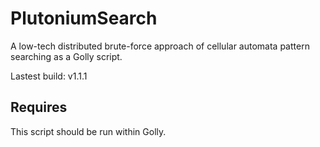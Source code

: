 # PlutoniumSearch
A low-tech distributed brute-force approach of cellular automata pattern searching as a Golly script.

Lastest build: v1.1.1

## Requires

This script should be run within Golly.
